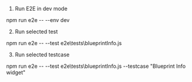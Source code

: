 1. Run E2E in dev mode

npm run e2e -- --env dev

2. Run selected test

npm run e2e -- --test e2e\tests\blueprintInfo.js

3. Run selected testcase

npm run e2e -- --test e2e\tests\blueprintInfo.js --testcase "Blueprint Info widget"

